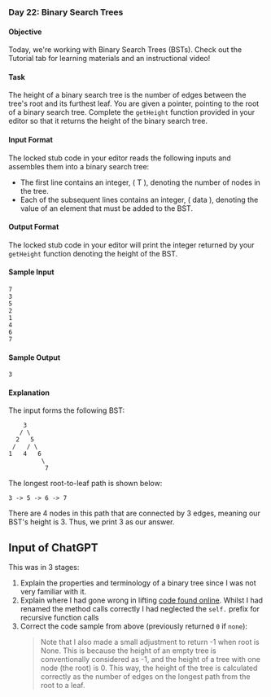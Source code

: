 ### Day 22: Binary Search Trees

#### Objective
Today, we're working with Binary Search Trees (BSTs). Check out the Tutorial tab for learning materials and an instructional video!

#### Task
The height of a binary search tree is the number of edges between the tree's root and its furthest leaf. You are given a pointer, pointing to the root of a binary search tree. Complete the `getHeight` function provided in your editor so that it returns the height of the binary search tree.

#### Input Format
The locked stub code in your editor reads the following inputs and assembles them into a binary search tree:
- The first line contains an integer, \( T \), denoting the number of nodes in the tree.
- Each of the subsequent lines contains an integer, \( data \), denoting the value of an element that must be added to the BST.

#### Output Format
The locked stub code in your editor will print the integer returned by your `getHeight` function denoting the height of the BST.

#### Sample Input
```
7
3
5
2
1
4
6
7
```

#### Sample Output
```
3
```

#### Explanation
The input forms the following BST:
```
    3
   / \
  2   5
 /   / \
1   4   6
         \
          7
```
The longest root-to-leaf path is shown below:
```
3 -> 5 -> 6 -> 7
```
There are 4 nodes in this path that are connected by 3 edges, meaning our BST's height is 3. Thus, we print 3 as our answer.

## Input of ChatGPT

This was in 3 stages:

1. Explain the properties and terminology of a binary tree since I was not very familiar with it.
2. Explain where I had gone wrong in lifting [code found online](https://www.pythonforbeginners.com/data-structures/find-the-height-of-a-binary-tree). Whilst I had renamed the method calls correctly I had neglected the `self.` prefix for recursive function calls
3. Correct the code sample from above (previously returned `0` if `none`):
   > Note that I also made a small adjustment to return -1 when root is None. This is because the height of an empty tree is conventionally considered as -1, and the height of a tree with one node (the root) is 0. This way, the height of the tree is calculated correctly as the number of edges on the longest path from the root to a leaf.
